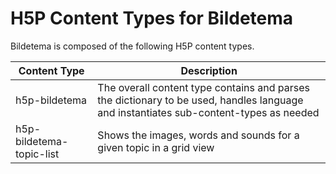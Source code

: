 # H5P Content Types for Bildetema

Bildetema is composed of the following H5P content types.

| Content Type             | Description                                                                                                                           |
| ------------------------ | ------------------------------------------------------------------------------------------------------------------------------------- |
| h5p-bildetema            | The overall content type contains and parses the dictionary to be used, handles language and instantiates sub-content-types as needed |
| h5p-bildetema-topic-list | Shows the images, words and sounds for a given topic in a grid view                                                                   |
